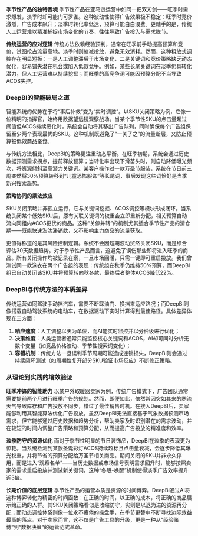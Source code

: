 **季节性产品的独特困境** 季节性产品在亚马逊运营中如同一把双刃剑——旺季时需求爆发，淡季时却可能门可罗雀。这种波动性使得广告效果极不稳定：旺季时竞价激烈，广告成本飙升；淡季时转化率低迷，预算可能白白浪费。更棘手的是，传统人工运营难以精准捕捉市场变化的节奏，往往导致广告投入与需求脱节。

**传统运营的应对逻辑** 传统方法依赖经验预判，通常在旺季前手动提高预算和竞价，试图抢占流量高地。淡季时则缩减投放，避免无效消耗。然而，这种粗放式调控存在明显短板：一是人工调整滞后于市场变化，二是关键词和竞价策略缺乏动态优化，容易错失潜在机会或陷入低效竞争。例如，某些长尾关键词在淡季仍具转化潜力，但人工运营难以持续挖掘；而旺季的高竞争词可能因预算分配不当导致ACOS失控。

### **DeepBI的智能破局之道**

智能系统的优势在于将“事后补救”变为“实时调控”。以SKU关闭策略为例，它像一位精明的指挥官，始终用数据望远镜观察战场。当某个季节性SKU的点击量超过阈值但ACOS持续恶化时，系统会自动将其移出广告队列，同时确保每个广告组保留至少两个表现最优的SKU。这种机制既避免了“一关了之”的流量断层，又防止预算被低效商品蚕食。

与传统方法相比，DeepBI的策略更注重动态平衡。在旺季初期，系统会通过历史数据预测需求拐点，提前释放预算；当转化率出现下滑苗头时，则自动降低曝光频次，将资源倾斜至高潜力关键词。某客户操作过一款万圣节服装，系统在节日前三周突然将30%预算转移到“儿童恐怖服饰”等长尾词，事后发现这些词恰好是当季新兴搜索趋势。

**策略协同的乘法效应**

SKU关闭策略并非孤立运行，它与关键词挖掘、ACOS调控等模块形成闭环。当系统关闭某个低效SKU后，原有关联关键词的权重会立即重新分配，相关预算自动流向同组内ACOS更优的商品。这种“关停并转”的机制尤其适合季节性产品的清仓期——既能快速淘汰滞销款，又不影响主力商品的流量获取。

更值得称道的是其风险控制逻辑。系统不会因短期波动贸然关闭SKU，而是综合评估30天数据趋势。对于季节性产品而言，这避免了误伤那些即将进入旺季的商品。所有关闭操作均被记录在案，一旦市场回暖，只需一键即可重启投放。我们曾测试同一款泳衣在两个广告组的表现：传统组在秋季仍维持50%预算，而DeepBI组已自动关闭该SKU并将预算转向秋冬款，最终后者整体ACOS降低22%。

### **DeepBI与传统方法的本质差异**

传统运营如同驾驶手动挡汽车，需要不断踩油门、换挡来适应路况；而DeepBI则像搭载自动驾驶系统的电动车，在数据驱动下实时计算得到最佳路径。具体差异体现在三方面：

1.  **响应速度**：人工调整以天为单位，而AI能实时监控并以分钟级进行优化；
1.  **决策维度**：人类运营者通常只能监控核心关键词和ACOS，AI却可同时分析无数个变量（如竞品价格波动、季节性搜索词变化）；
1.  **容错机制**：传统方法一旦误判季节周期可能造成连锁损失，DeepBI则会通过持续闭环测试（如周期性复开部分SKU验证市场反应）不断修正策略。

### **从理论到实践的增效验证**

**旺季冲锋的智能助力** 以某户外取暖器卖家为例，传统广告模式下，广告团队通常需要提前两个月进行旺季广告的规划。然而，即便如此，依然常因突如其来的寒流天气导致库存和广告投放不同步，错过了最佳销售时机。在接入DeepBI后，卖家能够利用其智能算法优化广告投放。虽然DeepBI无法直接基于气象数据预测市场需求，但它能够通过历史数据和趋势分析，帮助卖家及时识别潜在的需求波动，并在较短的时间内调整广告策略和预算分配，从而提高广告投放的精准度和效率。

**淡季防守的资源优化** 而对于季节性明显的节日装饰品，DeepBI在淡季的表现更为惊艳。当系统检测到某款圣诞彩灯ACOS持续超标且点击量衰减，会逐步降低其曝光权重，并将节省的预算分配给万圣节相关商品。期间关闭的SKU并非永久停用，而是进入“观察名单”——当历史数据或市场信号表明需求回升时，能够按照卖家的需求重启投放并测试新关键词。这种“冬眠-唤醒”机制使得淡季广告效率提升近3倍。

**长期价值的底层逻辑** 季节性产品的运营本质是资源的时间博弈。DeepBI通过AI将这种博弈转化为精密的时间函数：在正确的时间，以正确的成本，将正确的商品展示给正确的人群。其SKU关闭策略看似是收缩防守，实则是以退为进的资源再分配；而动态调控体系则像一位永不疲倦的操盘手，在季节更替中不断寻找边际效益最高的落点。对于卖家而言，这不仅是广告工具的升级，更是一种从“经验赌博”到“数据决策”的运营范式革命。